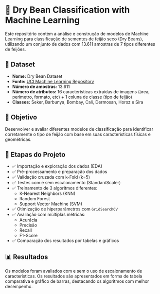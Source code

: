 # 🫘 Dry Bean Classification with Machine Learning

Este repositório contém a análise e construção de modelos de Machine Learning para classificação de sementes de feijão seco (Dry Beans), utilizando um conjunto de dados com 13.611 amostras de 7 tipos diferentes de feijões.

## 📁 Dataset

- **Nome:** Dry Bean Dataset
- **Fonte:** [UCI Machine Learning Repository](https://archive.ics.uci.edu/ml/datasets/dry+bean+dataset)
- **Número de amostras:** 13.611
- **Número de atributos:** 16 características extraídas de imagens (área, perímetro, formato, etc) + 1 coluna de classe (tipo de feijão)
- **Classes:** Seker, Barbunya, Bombay, Cali, Dermosan, Horoz e Sira

## 🧪 Objetivo

Desenvolver e avaliar diferentes modelos de classificação para identificar corretamente o tipo de feijão com base em suas características físicas e geométricas.

## 📌 Etapas do Projeto

- ✅ Importação e exploração dos dados (EDA)
- ✅ Pré-processamento e preparação dos dados
- ✅ Validação cruzada com k-Fold (k=5)
- ✅ Testes com e sem escalonamento (StandardScaler)
- ✅ Treinamento de 3 algoritmos diferentes:
  - K-Nearest Neighbors (KNN)
  - Random Forest
  - Support Vector Machine (SVM)
- ✅ Otimização de hiperparâmetros com `GridSearchCV`
- ✅ Avaliação com múltiplas métricas:
  - Acurácia
  - Precisão
  - Recall
  - F1-Score
- ✅ Comparação dos resultados por tabelas e gráficos

## 📊 Resultados

Os modelos foram avaliados com e sem o uso de escalonamento de características. Os resultados são apresentados em forma de tabela comparativa e gráfico de barras, destacando os algoritmos com melhor desempenho.
